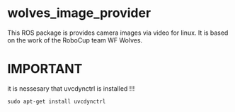 # wolves_image_provider

This ROS package is provides camera images via video for linux. It is based on the work of the RoboCup team WF Wolves. 

# IMPORTANT #

it is nessesary that uvcdynctrl is installed !!!

    sudo apt-get install uvcdynctrl
